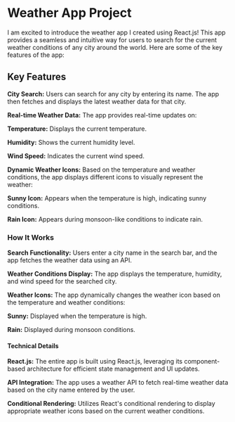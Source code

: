 # Weather App Project
I am excited to introduce the weather app I created using React.js! This app provides a seamless and intuitive way for users to search for the current weather conditions of any city around the world. Here are some of the key features of the app:

## Key Features
<b>City Search:</b> Users can search for any city by entering its name. The app then fetches and displays the latest weather data for that city.

<b>Real-time Weather Data:</b> The app provides real-time updates on:

<b>Temperature:</b> Displays the current temperature.

<b>Humidity:</b> Shows the current humidity level.

<b>Wind Speed:</b> Indicates the current wind speed.

<b>Dynamic Weather Icons:</b> Based on the temperature and weather conditions, the app displays different icons to visually represent the weather:

<b>Sunny Icon:</b> Appears when the temperature is high, indicating sunny conditions.

<b>Rain Icon:</b> Appears during monsoon-like conditions to indicate rain.

### How It Works
<b>Search Functionality:</b> Users enter a city name in the search bar, and the app fetches the weather data using an API.

<b>Weather Conditions Display:</b> The app displays the temperature, humidity, and wind speed for the searched city.

<b>Weather Icons:</b> The app dynamically changes the weather icon based on the temperature and weather conditions:

<b>Sunny:</b> Displayed when the temperature is high.

<b>Rain:</b> Displayed during monsoon conditions.

#### Technical Details
<b>React.js:</b> The entire app is built using React.js, leveraging its component-based architecture for efficient state management and UI updates.

<b>API Integration:</b> The app uses a weather API to fetch real-time weather data based on the city name entered by the user.

<b>Conditional Rendering:</b> Utilizes React's conditional rendering to display appropriate weather icons based on the current weather conditions.
